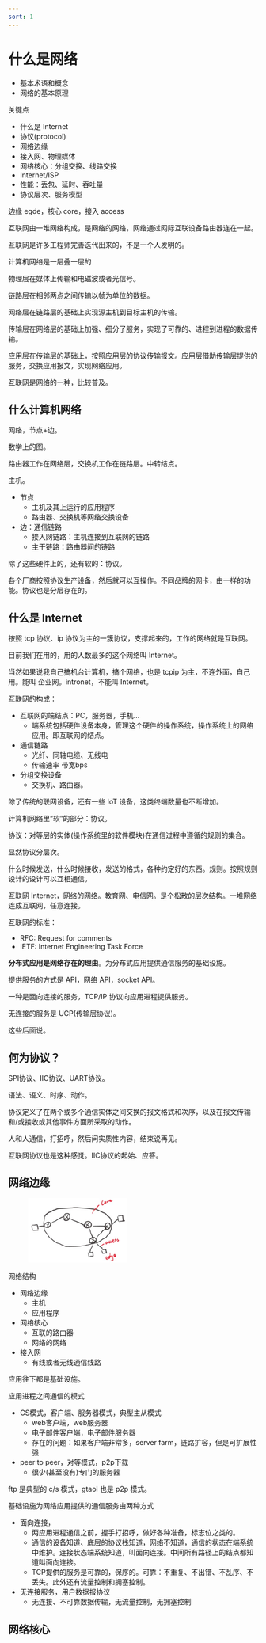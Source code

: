 ```yaml
---
sort: 1
---
```

# 什么是网络

- 基本术语和概念
- 网络的基本原理



关键点
- 什么是 Internet
- 协议(protocol)
- 网络边缘
- 接入网、物理媒体
- 网络核心：分组交换、线路交换
- Internet/ISP 
- 性能：丢包、延时、吞吐量
- 协议层次、服务模型


边缘 egde，核心 core，接入 access

互联网由一堆网络构成，是网络的网络，网络通过网际互联设备路由器连在一起。

互联网是许多工程师完善迭代出来的，不是一个人发明的。

计算机网络是一层叠一层的

物理层在媒体上传输和电磁波或者光信号。

链路层在相邻两点之间传输以帧为单位的数据。

网络层在链路层的基础上实现源主机到目标主机的传输。

传输层在网络层的基础上加强、细分了服务，实现了可靠的、进程到进程的数据传输。

应用层在传输层的基础上，按照应用层的协议传输报文。应用层借助传输层提供的服务，交换应用报文，实现网络应用。

互联网是网络的一种，比较普及。


## 什么计算机网络

网络，节点+边。

数学上的图。

路由器工作在网络层，交换机工作在链路层。中转结点。

主机。

- 节点
  - 主机及其上运行的应用程序
  - 路由器、交换机等网络交换设备
- 边：通信链路
  - 接入网链路：主机连接到互联网的链路
  - 主干链路：路由器间的链路

除了这些硬件上的，还有软的：协议。

各个厂商按照协议生产设备，然后就可以互操作。不同品牌的网卡，由一样的功能。协议也是分层存在的。


## 什么是 Internet

按照 tcp 协议、ip 协议为主的一簇协议，支撑起来的，工作的网络就是互联网。

目前我们在用的，用的人数最多的这个网络叫 Internet。

当然如果说我自己搞机台计算机，搞个网络，也是 tcpip 为主，不连外面，自己用。能叫 企业网。intronet，不能叫 Internet。

互联网的构成：
- 互联网的端结点：PC，服务器，手机...
  - 端系统包括硬件设备本身，管理这个硬件的操作系统，操作系统上的网络应用。即互联网的结点。
- 通信链路
  - 光纤、同轴电缆、无线电
  - 传输速率 带宽bps
- 分组交换设备
  - 交换机、路由器。

除了传统的联网设备，还有一些 IoT 设备，这类终端数量也不断增加。

计算机网络里“软”的部分：协议。

协议：对等层的实体(操作系统里的软件模块)在通信过程中遵循的规则的集合。

显然协议分层次。

什么时候发送，什么时候接收，发送的格式，各种约定好的东西。规则。按照规则设计的设计可以互相通信。

互联网 Internet，网络的网络。教育网、电信网。是个松散的层次结构。一堆网络连成互联网，任意连接。

互联网的标准：
- RFC: Request for comments
- IETF: Internet Engineering Task Force


**分布式应用是网络存在的理由**。为分布式应用提供通信服务的基础设施。

提供服务的方式是 API，网络 API，socket API。

一种是面向连接的服务，TCP/IP 协议向应用进程提供服务。

无连接的服务是 UCP(传输层协议)。

这些后面说。

## 何为协议？

SPI协议、IIC协议、UART协议。

语法、语义、时序、动作。

协议定义了在两个或多个通信实体之间交换的报文格式和次序，以及在报文传输和/或接收或其他事件方面所采取的动作。

人和人通信，打招呼，然后问实质性内容，结束说再见。

互联网协议也是这种感觉。IIC协议的起始、应答。


## 网络边缘

<figure>
  <img src="./images/network1.png" width=200>
</figure>

网络结构
- 网络边缘
  - 主机
  - 应用程序
- 网络核心
  - 互联的路由器
  - 网络的网络
- 接入网
  - 有线或者无线通信线路


应用往下都是基础设施。

应用进程之间通信的模式
- CS模式，客户端、服务器模式，典型主从模式
  - web客户端，web服务器
  - 电子邮件客户端，电子邮件服务器
  - 存在的问题：如果客户端非常多，server farm，链路扩容，但是可扩展性强
- peer to peer，对等模式，p2p下载
  - 很少(甚至没有)专门的服务器

ftp 是典型的 c/s 模式，gtaol 也是 p2p 模式。


基础设施为网络应用提供的通信服务由两种方式
- 面向连接，
  - 两应用进程通信之前，握手打招呼，做好各种准备，标志位之类的。
  - 通信的设备知道、底层的协议栈知道，网络不知道，通信的状态在端系统中维护。连接状态端系统知道，叫面向连接。中间所有路径上的结点都知道叫面向连接。
  - TCP提供的服务是可靠的，保序的。可靠：不重复、不出错、不乱序、不丢失。此外还有流量控制和拥塞控制。
- 无连接服务，用户数据报协议
  - 无连接、不可靠数据传输，无流量控制，无拥塞控制

## 网络核心





